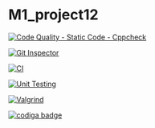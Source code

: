 # M1_project12

[![Code Quality - Static Code - Cppcheck](https://github.com/GOPINATH0926/M1_project12/actions/workflows/cppcheck-action.yml/badge.svg)](https://github.com/GOPINATH0926/M1_project12/actions/workflows/cppcheck-action.yml)

[![Git Inspector](https://github.com/GOPINATH0926/M1_project12/actions/workflows/git%20inspector.yml/badge.svg)](https://github.com/GOPINATH0926/M1_project12/actions/workflows/git%20inspector.yml)

[![CI](https://github.com/GOPINATH0926/M1_project12/actions/workflows/1main.yml/badge.svg)](https://github.com/GOPINATH0926/M1_project12/actions/workflows/1main.yml)

[![Unit Testing](https://github.com/GOPINATH0926/M1_project12/actions/workflows/unit-test.yml/badge.svg)](https://github.com/GOPINATH0926/M1_project12/actions/workflows/unit-test.yml)

[![Valgrind](https://github.com/GOPINATH0926/M1_project12/actions/workflows/valgrind.yml/badge.svg)](https://github.com/GOPINATH0926/M1_project12/actions/workflows/valgrind.yml)

<a href="https://app.codiga.io/public/user/github/GOPINATH0926">
   <img src="https://api.codiga.io/public/badge/user/github/GOPINATH0926?style=light" alt="codiga badge" />
</a>
